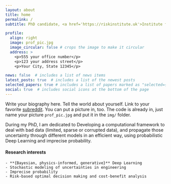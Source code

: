 ```yaml
---
layout: about
title: home
permalink: /
subtitle: PhD candidate, <a href='https://riskinstitute.uk'>Institute for Risk and Unceratinty, University of Liverpool</a>;  ESR, MSCA-ITN project <a href="https://urbasis-eu.osug.fr">URBASIS</a>.

profile:
  align: right
  image: prof_pic.jpg
  image_circular: false # crops the image to make it circular
  address: >
    <p>555 your office number</p>
    <p>123 your address street</p>
    <p>Your City, State 12345</p>

news: false  # includes a list of news items
latest_posts: true  # includes a list of the newest posts
selected_papers: true # includes a list of papers marked as "selected={true}"
social: true  # includes social icons at the bottom of the page
---
```


Write your biography here. Tell the world about yourself. Link to your favorite [subreddit](http://reddit.com). You can put a picture in, too. The code is already in, just name your picture `prof_pic.jpg` and put it in the `img/` folder.

During my PhD, I am dedicated to Developing a computational framework to deal with bad data (limited, sparse or corrupted data), and propagate those uncertainty through different models in an efficient way, using probabilistic Deep Learning and imprecise probability.

#### Research interests
```
- **{Bayesian, physics-informed, generative}** Deep Learning
- Stochastic modeling of uncertainties in engineering
- Imprecise probability
- Risk-based optimal decision making and cost-benefit analysis
```